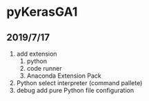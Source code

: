 # pyKerasGA1

## 2019/7/17
1. add extension
   1. python
   2. code runner
   3. Anaconda Extension Pack
2. Python select interpreter (command pallete)
3. debug add pure Python file configuration